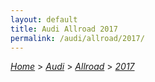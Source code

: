 ```yaml
---
layout: default
title: Audi Allroad 2017
permalink: /audi/allroad/2017/
---
```

[*Home*](/) > [*Audi*](/audi/) > [*Allroad*](/audi/allroad/) > [*2017*](/audi/allroad/2017/)
